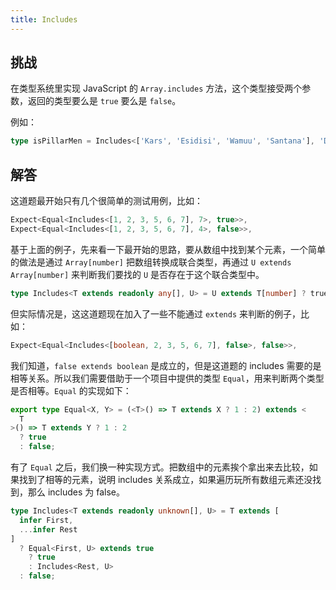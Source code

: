 ```yaml
---
title: Includes
---
```


## 挑战

在类型系统里实现 JavaScript 的 `Array.includes` 方法，这个类型接受两个参数，返回的类型要么是 `true` 要么是 `false`。

例如：

```ts
type isPillarMen = Includes<['Kars', 'Esidisi', 'Wamuu', 'Santana'], 'Dio'>; // expected to be `false`
```

## 解答

这道题最开始只有几个很简单的测试用例，比如：

```ts
Expect<Equal<Includes<[1, 2, 3, 5, 6, 7], 7>, true>>,
Expect<Equal<Includes<[1, 2, 3, 5, 6, 7], 4>, false>>,
```

基于上面的例子，先来看一下最开始的思路，要从数组中找到某个元素，一个简单的做法是通过 `Array[number]` 把数组转换成联合类型，再通过 `U extends Array[number]` 来判断我们要找的 `U` 是否存在于这个联合类型中。

```ts
type Includes<T extends readonly any[], U> = U extends T[number] ? true : false;
```

但实际情况是，这这道题现在加入了一些不能通过 `extends` 来判断的例子，比如：

```ts
Expect<Equal<Includes<[boolean, 2, 3, 5, 6, 7], false>, false>>,
```

我们知道，`false extends boolean` 是成立的，但是这道题的 includes 需要的是相等关系。所以我们需要借助于一个项目中提供的类型 `Equal`，用来判断两个类型是否相等。`Equal` 的实现如下：

```ts
export type Equal<X, Y> = (<T>() => T extends X ? 1 : 2) extends <
  T
>() => T extends Y ? 1 : 2
  ? true
  : false;
```

有了 `Equal` 之后，我们换一种实现方式。把数组中的元素挨个拿出来去比较，如果找到了相等的元素，说明 includes 关系成立，如果遍历玩所有数组元素还没找到，那么 includes 为 false。

```ts
type Includes<T extends readonly unknown[], U> = T extends [
  infer First,
  ...infer Rest
]
  ? Equal<First, U> extends true
    ? true
    : Includes<Rest, U>
  : false;
```
